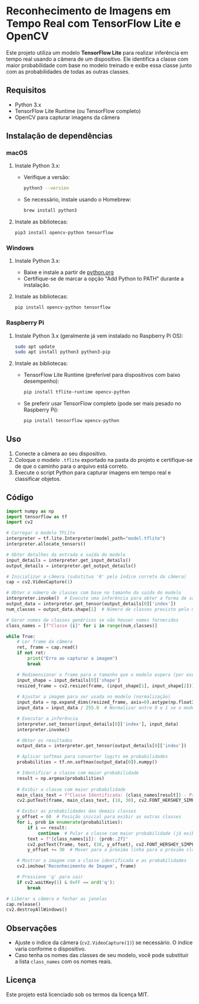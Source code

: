 
# Reconhecimento de Imagens em Tempo Real com TensorFlow Lite e OpenCV

Este projeto utiliza um modelo **TensorFlow Lite** para realizar inferência em tempo real usando a câmera de um dispositivo. Ele identifica a classe com maior probabilidade com base no modelo treinado e exibe essa classe junto com as probabilidades de todas as outras classes.

## Requisitos
- Python 3.x
- TensorFlow Lite Runtime (ou TensorFlow completo)
- OpenCV para capturar imagens da câmera

## Instalação de dependências

### macOS
1. Instale Python 3.x:
   - Verifique a versão:
     ```bash
     python3 --version
     ```
   - Se necessário, instale usando o Homebrew:
     ```bash
     brew install python3
     ```

2. Instale as bibliotecas:
   ```bash
   pip3 install opencv-python tensorflow
   ```

### Windows
1. Instale Python 3.x:
   - Baixe e instale a partir de [python.org](https://www.python.org/downloads/)
   - Certifique-se de marcar a opção "Add Python to PATH" durante a instalação.

2. Instale as bibliotecas:
   ```bash
   pip install opencv-python tensorflow
   ```

### Raspberry Pi
1. Instale Python 3.x (geralmente já vem instalado no Raspberry Pi OS):
   ```bash
   sudo apt update
   sudo apt install python3 python3-pip
   ```

2. Instale as bibliotecas:
   - TensorFlow Lite Runtime (preferível para dispositivos com baixo desempenho):
     ```bash
     pip install tflite-runtime opencv-python
     ```

   - Se preferir usar TensorFlow completo (pode ser mais pesado no Raspberry Pi):
     ```bash
     pip install tensorflow opencv-python
     ```

## Uso

1. Conecte a câmera ao seu dispositivo.
2. Coloque o modelo `.tflite` exportado na pasta do projeto e certifique-se de que o caminho para o arquivo está correto.
3. Execute o script Python para capturar imagens em tempo real e classificar objetos.

## Código

```python
import numpy as np
import tensorflow as tf
import cv2

# Carregar o modelo TFLite
interpreter = tf.lite.Interpreter(model_path="model.tflite")
interpreter.allocate_tensors()

# Obter detalhes da entrada e saída do modelo
input_details = interpreter.get_input_details()
output_details = interpreter.get_output_details()

# Inicializar a câmera (substitua '0' pelo índice correto da câmera)
cap = cv2.VideoCapture(1)

# Obter o número de classes com base no tamanho da saída do modelo
interpreter.invoke()  # Execute uma inferência para obter a forma de saída
output_data = interpreter.get_tensor(output_details[0]['index'])
num_classes = output_data.shape[1]  # Número de classes previsto pelo modelo

# Gerar nomes de classes genéricos se não houver nomes fornecidos
class_names = [f"Classe {i}" for i in range(num_classes)]

while True:
    # Ler frame da câmera
    ret, frame = cap.read()
    if not ret:
        print("Erro ao capturar a imagem")
        break

    # Redimensionar o frame para o tamanho que o modelo espera (por exemplo, 224x224 pixels)
    input_shape = input_details[0]['shape']
    resized_frame = cv2.resize(frame, (input_shape[1], input_shape[2]))
    
    # Ajustar a imagem para ser usada no modelo (normalização)
    input_data = np.expand_dims(resized_frame, axis=0).astype(np.float32)
    input_data = input_data / 255.0  # Normalizar entre 0 e 1 se o modelo precisar

    # Executar a inferência
    interpreter.set_tensor(input_details[0]['index'], input_data)
    interpreter.invoke()

    # Obter os resultados
    output_data = interpreter.get_tensor(output_details[0]['index'])

    # Aplicar softmax para converter logits em probabilidades
    probabilities = tf.nn.softmax(output_data[0]).numpy()

    # Identificar a classe com maior probabilidade
    result = np.argmax(probabilities)
    
    # Exibir a classe com maior probabilidade
    main_class_text = f"Classe Identificada: {class_names[result]} - Probabilidade: {probabilities[result]:.2f}"
    cv2.putText(frame, main_class_text, (10, 30), cv2.FONT_HERSHEY_SIMPLEX, 0.8, (0, 255, 0), 2)

    # Exibir as probabilidades das demais classes
    y_offset = 60  # Posição inicial para exibir as outras classes
    for i, prob in enumerate(probabilities):
        if i == result:
            continue  # Pular a classe com maior probabilidade (já exibida)
        text = f"{class_names[i]}: {prob:.2f}"
        cv2.putText(frame, text, (10, y_offset), cv2.FONT_HERSHEY_SIMPLEX, 0.6, (255, 0, 0), 2)
        y_offset += 30  # Mover para a próxima linha para a próxima classe

    # Mostrar a imagem com a classe identificada e as probabilidades
    cv2.imshow('Reconhecimento de Imagem', frame)

    # Pressione 'q' para sair
    if cv2.waitKey(1) & 0xFF == ord('q'):
        break

# Liberar a câmera e fechar as janelas
cap.release()
cv2.destroyAllWindows()
```

## Observações
- Ajuste o índice da câmera (`cv2.VideoCapture(1)`) se necessário. O índice varia conforme o dispositivo.
- Caso tenha os nomes das classes de seu modelo, você pode substituir a lista `class_names` com os nomes reais.

## Licença
Este projeto está licenciado sob os termos da licença MIT.
